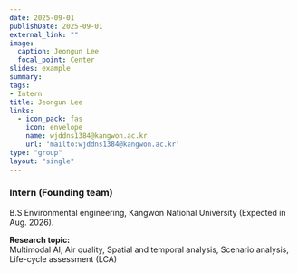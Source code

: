 ```yaml
---
date: 2025-09-01
publishDate: 2025-09-01
external_link: ""
image:
  caption: Jeongun Lee
  focal_point: Center
slides: example
summary:
tags:
- Intern
title: Jeongun Lee
links:
  - icon_pack: fas
    icon: envelope
    name: wjddns1384@kangwon.ac.kr
    url: 'mailto:wjddns1384@kangwon.ac.kr'
type: "group"
layout: "single"
---
```


### Intern (Founding team) ###
B.S Environmental engineering, Kangwon National University (Expected in Aug. 2026).

**Research topic:**
<br>
Multimodal AI, Air quality, Spatial and temporal analysis, Scenario analysis, Life-cycle assessment (LCA)

